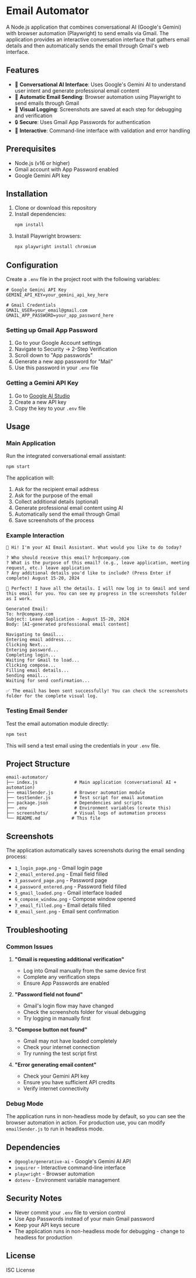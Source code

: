 # Email Automator

A Node.js application that combines conversational AI (Google's Gemini) with browser automation (Playwright) to send emails via Gmail. The application provides an interactive conversation interface that gathers email details and then automatically sends the email through Gmail's web interface.

## Features

- 🤖 **Conversational AI Interface**: Uses Google's Gemini AI to understand user intent and generate professional email content
- 📧 **Automatic Email Sending**: Browser automation using Playwright to send emails through Gmail
- 📸 **Visual Logging**: Screenshots are saved at each step for debugging and verification
- 🔒 **Secure**: Uses Gmail App Passwords for authentication
- 💬 **Interactive**: Command-line interface with validation and error handling

## Prerequisites

- Node.js (v16 or higher)
- Gmail account with App Password enabled
- Google Gemini API key

## Installation

1. Clone or download this repository
2. Install dependencies:
   ```bash
   npm install
   ```
3. Install Playwright browsers:
   ```bash
   npx playwright install chromium
   ```

## Configuration

Create a `.env` file in the project root with the following variables:

```env
# Google Gemini API Key
GEMINI_API_KEY=your_gemini_api_key_here

# Gmail Credentials
GMAIL_USER=your_email@gmail.com
GMAIL_APP_PASSWORD=your_app_password_here
```

### Setting up Gmail App Password

1. Go to your Google Account settings
2. Navigate to Security → 2-Step Verification
3. Scroll down to "App passwords"
4. Generate a new app password for "Mail"
5. Use this password in your `.env` file

### Getting a Gemini API Key

1. Go to [Google AI Studio](https://makersuite.google.com/app/apikey)
2. Create a new API key
3. Copy the key to your `.env` file

## Usage

### Main Application

Run the integrated conversational email assistant:

```bash
npm start
```

The application will:
1. Ask for the recipient email address
2. Ask for the purpose of the email
3. Collect additional details (optional)
4. Generate professional email content using AI
5. Automatically send the email through Gmail
6. Save screenshots of the process

### Example Interaction

```
🤖 Hi! I'm your AI Email Assistant. What would you like to do today?

? Who should receive this email? hr@company.com
? What is the purpose of this email? (e.g., leave application, meeting request, etc.) leave application
? Any additional details you'd like to include? (Press Enter if complete) August 15-20, 2024

📧 Perfect! I have all the details. I will now log in to Gmail and send this email for you. You can see my progress in the screenshots folder as I work.

Generated Email:
To: hr@company.com
Subject: Leave Application - August 15-20, 2024
Body: [AI-generated professional email content]

Navigating to Gmail...
Entering email address...
Clicking Next...
Entering password...
Completing login...
Waiting for Gmail to load...
Clicking compose...
Filling email details...
Sending email...
Waiting for send confirmation...

✅ The email has been sent successfully! You can check the screenshots folder for the complete visual log.
```

### Testing Email Sender

Test the email automation module directly:

```bash
npm test
```

This will send a test email using the credentials in your `.env` file.

## Project Structure

```
email-automator/
├── index.js              # Main application (conversational AI + automation)
├── emailSender.js        # Browser automation module
├── testSender.js         # Test script for email automation
├── package.json          # Dependencies and scripts
├── .env                  # Environment variables (create this)
├── screenshots/          # Visual logs of automation process
└── README.md            # This file
```

## Screenshots

The application automatically saves screenshots during the email sending process:

- `1_login_page.png` - Gmail login page
- `2_email_entered.png` - Email field filled
- `3_password_page.png` - Password page
- `4_password_entered.png` - Password field filled
- `5_gmail_loaded.png` - Gmail interface loaded
- `6_compose_window.png` - Compose window opened
- `7_email_filled.png` - Email details filled
- `8_email_sent.png` - Email sent confirmation

## Troubleshooting

### Common Issues

1. **"Gmail is requesting additional verification"**
   - Log into Gmail manually from the same device first
   - Complete any verification steps
   - Ensure App Passwords are enabled

2. **"Password field not found"**
   - Gmail's login flow may have changed
   - Check the screenshots folder for visual debugging
   - Try logging in manually first

3. **"Compose button not found"**
   - Gmail may not have loaded completely
   - Check your internet connection
   - Try running the test script first

4. **"Error generating email content"**
   - Check your Gemini API key
   - Ensure you have sufficient API credits
   - Verify internet connectivity

### Debug Mode

The application runs in non-headless mode by default, so you can see the browser automation in action. For production use, you can modify `emailSender.js` to run in headless mode.

## Dependencies

- `@google/generative-ai` - Google's Gemini AI API
- `inquirer` - Interactive command-line interface
- `playwright` - Browser automation
- `dotenv` - Environment variable management

## Security Notes

- Never commit your `.env` file to version control
- Use App Passwords instead of your main Gmail password
- Keep your API keys secure
- The application runs in non-headless mode for debugging - change to headless for production

## License

ISC License 